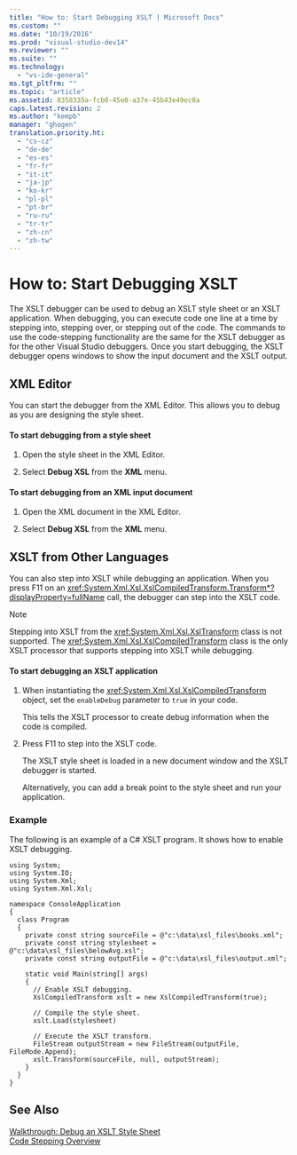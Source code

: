```yaml
---
title: "How to: Start Debugging XSLT | Microsoft Docs"
ms.custom: ""
ms.date: "10/19/2016"
ms.prod: "visual-studio-dev14"
ms.reviewer: ""
ms.suite: ""
ms.technology: 
  - "vs-ide-general"
ms.tgt_pltfrm: ""
ms.topic: "article"
ms.assetid: 8358335a-fcb0-45e0-a37e-45b43e49ec0a
caps.latest.revision: 2
ms.author: "kempb"
manager: "ghogen"
translation.priority.ht: 
  - "cs-cz"
  - "de-de"
  - "es-es"
  - "fr-fr"
  - "it-it"
  - "ja-jp"
  - "ko-kr"
  - "pl-pl"
  - "pt-br"
  - "ru-ru"
  - "tr-tr"
  - "zh-cn"
  - "zh-tw"
---
```

# How to: Start Debugging XSLT
The XSLT debugger can be used to debug an XSLT style sheet or an XSLT application. When debugging, you can execute code one line at a time by stepping into, stepping over, or stepping out of the code. The commands to use the code-stepping functionality are the same for the XSLT debugger as for the other Visual Studio debuggers. Once you start debugging, the XSLT debugger opens windows to show the input document and the XSLT output.  
  
## XML Editor  
 You can start the debugger from the XML Editor. This allows you to debug as you are designing the style sheet.  
  
#### To start debugging from a style sheet  
  
1.  Open the style sheet in the XML Editor.  
  
2.  Select **Debug XSL** from the **XML** menu.  
  
#### To start debugging from an XML input document  
  
1.  Open the XML document in the XML Editor.  
  
2.  Select **Debug XSL** from the **XML** menu.  
  
## XSLT from Other Languages  
 You can also step into XSLT while debugging an application. When you press F11 on an <xref:System.Xml.Xsl.XslCompiledTransform.Transform*?displayProperty=fullName> call, the debugger can step into the XSLT code.  
  
> [!NOTE]
>  Stepping into XSLT from the <xref:System.Xml.Xsl.XslTransform> class is not supported. The <xref:System.Xml.Xsl.XslCompiledTransform> class is the only XSLT processor that supports stepping into XSLT while debugging.  
  
#### To start debugging an XSLT application  
  
1.  When instantiating the <xref:System.Xml.Xsl.XslCompiledTransform> object, set the `enableDebug` parameter to `true` in your code.  
  
     This tells the XSLT processor to create debug information when the code is compiled.  
  
2.  Press F11 to step into the XSLT code.  
  
     The XSLT style sheet is loaded in a new document window and the XSLT debugger is started.  
  
     Alternatively, you can add a break point to the style sheet and run your application.  
  
### Example  
 The following is an example of a C# XSLT program. It shows how to enable XSLT debugging.  
  
```  
using System;  
using System.IO;  
using System.Xml;  
using System.Xml.Xsl;  
  
namespace ConsoleApplication   
{  
  class Program   
  {  
    private const string sourceFile = @"c:\data\xsl_files\books.xml";  
    private const string stylesheet = @"c:\data\xsl_files\belowAvg.xsl";  
    private const string outputFile = @"c:\data\xsl_files\output.xml";  
  
    static void Main(string[] args)  
    {  
      // Enable XSLT debugging.  
      XslCompiledTransform xslt = new XslCompiledTransform(true);  
  
      // Compile the style sheet.  
      xslt.Load(stylesheet)  
  
      // Execute the XSLT transform.  
      FileStream outputStream = new FileStream(outputFile, FileMode.Append);  
      xslt.Transform(sourceFile, null, outputStream);  
    }  
  }  
}  
```  
  
## See Also  
 [Walkthrough: Debug an XSLT Style Sheet](../reference/walkthrough--debug-an-xslt-style-sheet.md)   
 [Code Stepping Overview](http://msdn.microsoft.com/en-us/8791dac9-64d1-4bb9-b59e-8d59af1833f9)